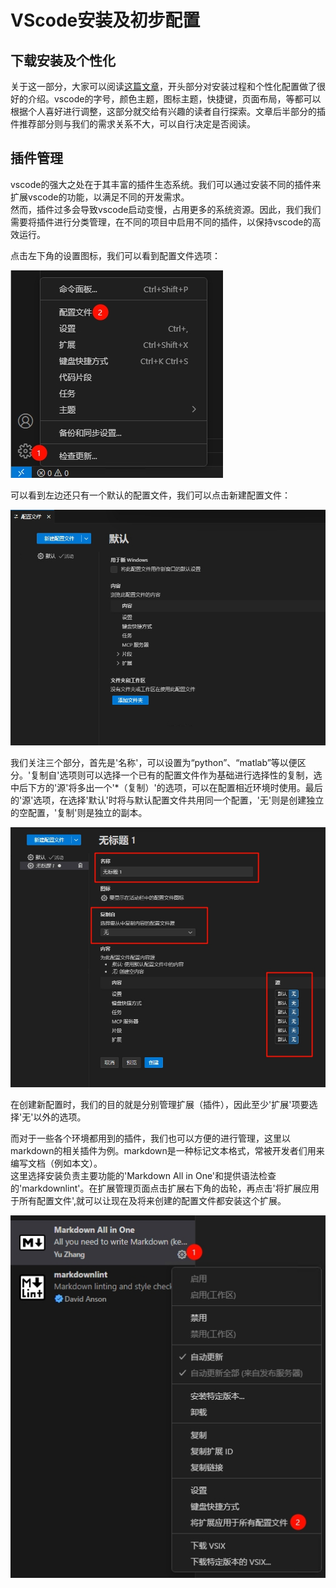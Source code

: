 # VScode安装及初步配置

## 下载安装及个性化

关于这一部分，大家可以阅读[这篇文章](https://blog.csdn.net/msdcp/article/details/127033151)，开头部分对安装过程和个性化配置做了很好的介绍。vscode的字号，颜色主题，图标主题，快捷键，页面布局，等都可以根据个人喜好进行调整，这部分就交给有兴趣的读者自行探索。文章后半部分的插件推荐部分则与我们的需求关系不大，可以自行决定是否阅读。

## 插件管理

vscode的强大之处在于其丰富的插件生态系统。我们可以通过安装不同的插件来扩展vscode的功能，以满足不同的开发需求。  
然而，插件过多会导致vscode启动变慢，占用更多的系统资源。因此，我们我们需要将插件进行分类管理，在不同的项目中启用不同的插件，以保持vscode的高效运行。

点击左下角的设置图标，我们可以看到配置文件选项：

![图片丢失](img/vscode_1.jpg "配置文件选项")

可以看到左边还只有一个默认的配置文件，我们可以点击新建配置文件：

![图片丢失](img/vscode_2.jpg "新建配置文件")

我们关注三个部分，首先是'名称'，可以设置为“python”、“matlab”等以便区分。'复制自'选项则可以选择一个已有的配置文件作为基础进行选择性的复制，选中后下方的'源'将多出一个'*（复制）'的选项，可以在配置相近环境时使用。最后的'源'选项，在选择'默认'时将与默认配置文件共用同一个配置，'无'则是创建独立的空配置，'复制'则是独立的副本。

![图片丢失](img/vscode_3.jpg "设置配置文件")

在创建新配置时，我们的目的就是分别管理扩展（插件），因此至少'扩展'项要选择'无'以外的选项。

而对于一些各个环境都用到的插件，我们也可以方便的进行管理，这里以markdown的相关插件为例。markdown是一种标记文本格式，常被开发者们用来编写文档（例如本文）。  
这里选择安装负责主要功能的'Markdown All in One'和提供语法检查的'markdownlint'。在扩展管理页面点击扩展右下角的齿轮，再点击'将扩展应用于所有配置文件',就可以让现在及将来创建的配置文件都安装这个扩展。

![图片丢失](img/vscode_4.jpg "将扩展应用于所有配置文件")
